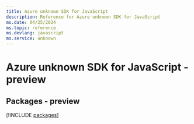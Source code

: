 ```yaml
---
title: Azure unknown SDK for JavaScript
description: Reference for Azure unknown SDK for JavaScript
ms.date: 04/25/2024
ms.topic: reference
ms.devlang: javascript
ms.service: unknown
---
```

# Azure unknown SDK for JavaScript - preview
## Packages - preview
[!INCLUDE [packages](unknown-index.md)]
